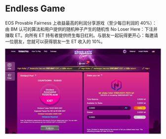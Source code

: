 # Endless Game

EOS Provable Fairness 上收益最高的利润分享游戏（至少每日利润的 40%）：由 BM 认可的算法和用户提供的随机种子产生的随机性 No Loser Here：下注并赚取 ET。向所有 ET 持有者提供终生每日红利。与朋友一起玩得更开心：每邀请一位朋友，您就可以获得朋友一生 ET 收入的 10%。

![D2F5LntU4AAjZiV](D2F5LntU4AAjZiV.jpg)
